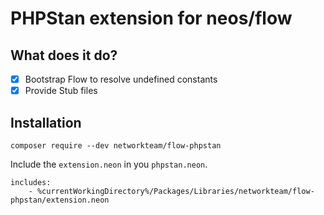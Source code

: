 # PHPStan extension for neos/flow

## What does it do?

* [x] Bootstrap Flow to resolve undefined constants
* [x] Provide Stub files 

## Installation

```shell
composer require --dev networkteam/flow-phpstan
```

Include the `extension.neon` in you `phpstan.neon`.

```
includes:
    - %currentWorkingDirectory%/Packages/Libraries/networkteam/flow-phpstan/extension.neon
```
